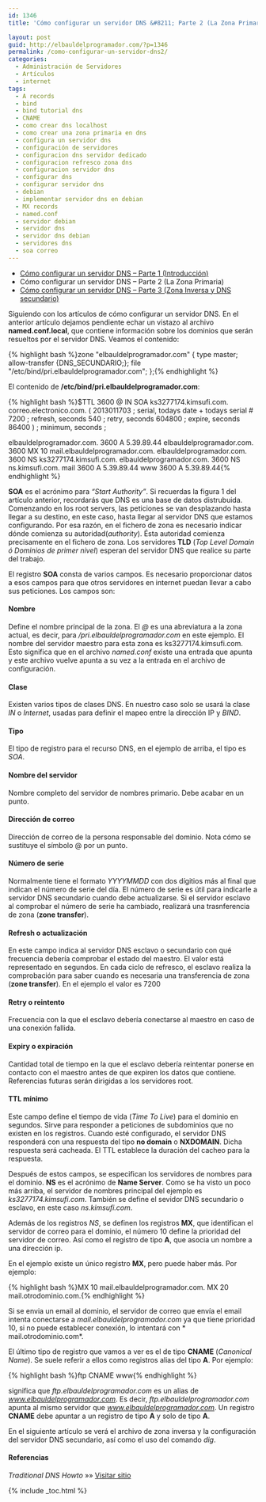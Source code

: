 ```yaml
---
id: 1346
title: 'Cómo configurar un servidor DNS &#8211; Parte 2 (La Zona Primaria)'

layout: post
guid: http://elbauldelprogramador.com/?p=1346
permalink: /como-configurar-un-servidor-dns2/
categories:
  - Administración de Servidores
  - Artículos
  - internet
tags:
  - A records
  - bind
  - bind tutorial dns
  - CNAME
  - como crear dns localhost
  - como crear una zona primaria en dns
  - configura un servidor dns
  - configuración de servidores
  - configuracion dns servidor dedicado
  - configuracion refresco zona dns
  - configuracion servidor dns
  - configurar dns
  - configurar servidor dns
  - debian
  - implementar servidor dns en debian
  - MX records
  - named.conf
  - servidor debian
  - servidor dns
  - servidor dns debian
  - servidores dns
  - soa correo
---
```

  * [Cómo configurar un servidor DNS &#8211; Parte 1 (Introducción)][1]
  * Cómo configurar un servidor DNS &#8211; Parte 2 (La Zona Primaria)
  * [Cómo configurar un servidor DNS &#8211; Parte 3 (Zona Inversa y DNS secundario)][2]

Siguiendo con los artículos de cómo configurar un servidor DNS. En el anterior artículo dejamos pendiente echar un vistazo al archivo **named.conf.local**, que contiene información sobre los dominios que serán resueltos por el servidor DNS. Veamos el contenido:

{% highlight bash %}zone "elbauldelprogramador.com" {
        type master;
        allow-transfer {DNS_SECUNDARIO;};
        file "/etc/bind/pri.elbauldelprogramador.com";
};{% endhighlight %}

El contenido de **/etc/bind/pri.elbauldelprogramador.com**:

{% highlight bash %}$TTL        3600
@       IN      SOA     ks3277174.kimsufi.com. correo.electronico.com. (
                        2013011703       ; serial, todays date + todays serial #
                        7200              ; refresh, seconds
                        540              ; retry, seconds
                        604800              ; expire, seconds
                        86400 )            ; minimum, seconds
;

elbauldelprogramador.com. 3600 A        5.39.89.44
elbauldelprogramador.com. 3600      MX    10   mail.elbauldelprogramador.com.
elbauldelprogramador.com. 3600      NS        ks3277174.kimsufi.com.
elbauldelprogramador.com. 3600      NS        ns.kimsufi.com.
mail 3600 A        5.39.89.44
www 3600 A        5.39.89.44{% endhighlight %}

**SOA** es el acrónimo para *“Start Authority”*. Si recuerdas la figura 1 del artículo anterior, recordarás que DNS es una base de datos distrubuida. Comenzando en los root servers, las peticiones se van desplazando hasta llegar a su destino, en este caso, hasta llegar al servidor DNS que estamos configurando. Por esa razón, en el fichero de zona es necesario indicar dónde comienza su autoridad(*authority*). Ésta autoridad comienza precisamente en el fichero de zona. Los servidores **TLD** (*Top Level Domain ó Dominios de primer nivel*) esperan del servidor DNS que realice su parte del trabajo.

El registro **SOA** consta de varios campos. Es necesario proporcionar datos a esos campos para que otros servidores en internet puedan llevar a cabo sus peticiones. Los campos son:  
  
<!--more-->

#### Nombre

Define el nombre principal de la zona. El *@* es una abreviatura a la zona actual, es decir, para */pri.elbauldelprogramador.com* en este ejemplo. El nombre del servidor maestro para esta zona es ks3277174.kimsufi.com. Esto significa que en el archivo *named.conf* existe una entrada que apunta y este archivo vuelve apunta a su vez a la entrada en el archivo de configuración.

#### Clase

Existen varios tipos de clases DNS. En nuestro caso solo se usará la clase *IN* o *Internet*, usadas para definir el mapeo entre la dirección IP y *BIND*.

#### Tipo

El tipo de registro para el recurso DNS, en el ejemplo de arriba, el tipo es *SOA*.

#### Nombre del servidor

Nombre completo del servidor de nombres primario. Debe acabar en un punto.

#### Dirección de correo

Dirección de correo de la persona responsable del dominio. Nota cómo se sustituye el símbolo @ por un punto.

#### Número de serie

Normalmente tiene el formato *YYYYMMDD* con dos dígitios más al final que indican el número de serie del día. El número de serie es útil para indicarle a servidor DNS secundario cuando debe actualizarse. Si el servidor esclavo al comprobar el número de serie ha cambiado, realizará una trasnferencia de zona (**zone transfer**).

#### Refresh o actualización

En este campo indica al servidor DNS esclavo o secundario con qué frecuencia debería comprobar el estado del maestro. El valor está representado en segundos. En cada ciclo de refresco, el esclavo realiza la comprobación para saber cuando es necesaria una transferencia de zona (**zone transfer**). En el ejemplo el valor es 7200

#### Retry o reintento

Frecuencia con la que el esclavo debería conectarse al maestro en caso de una conexión fallida.

#### Expiry o expiración

Cantidad total de tiempo en la que el esclavo debería reintentar ponerse en contacto con el maestro antes de que expiren los datos que contiene. Referencias futuras serán dirigidas a los servidores root.

#### TTL mínimo

Este campo define el tiempo de vida (*Time To Live*) para el dominio en segundos. Sirve para responder a peticiones de subdominios que no existen en los registros. Cuando esté configurado, el servidor DNS responderá con una respuesta del tipo **no domain** o **NXDOMAIN**. Dicha respuesta será cacheada. El TTL establece la duración del cacheo para la respuesta.

Después de estos campos, se especifican los servidores de nombres para el dominio. **NS** es el acrónimo de **Name Server**. Como se ha visto un poco más arriba, el servidor de nombres principal del ejemplo es *ks3277174.kimsufi.com*. También se define el sevidor DNS secundario o esclavo, en este caso *ns.kimsufi.com*.

Además de los registros *NS*, se definen los registros **MX**, que identifican el servidor de correo para el dominio, el número 10 define la prioridad del servidor de correo. Así como el registro de tipo **A**, que asocia un nombre a una dirección ip.

En el ejemplo existe un único registro **MX**, pero puede haber más. Por ejemplo:

{% highlight bash %}MX 10 mail.elbauldelprogramador.com.
MX 20 mail.otrodominio.com.{% endhighlight %}

Si se envia un email al dominio, el servidor de correo que envía el email intenta conectarse a *mail.elbauldelprogramador.com* ya que tiene prioridad 10, si no puede establecer conexión, lo intentará con * mail.otrodominio.com*.

El último tipo de registro que vamos a ver es el de tipo **CNAME** (*Canonical Name*). Se suele referir a ellos como registros alias del tipo **A**. Por ejemplo:

{% highlight bash %}ftp        CNAME www{% endhighlight %}

significa que *ftp.elbauldelprogramador.com* es un alias de *www.elbauldelprogramador.com*. Es decir, *ftp.elbauldelprogramador.com* apunta al mismo servidor que *www.elbauldelprogramador.com*. Un registro **CNAME** debe apuntar a un registro de tipo **A** y solo de tipo **A**.

En el siguiente artículo se verá el archivo de zona inversa y la configuración del servidor DNS secundario, así como el uso del comando *dig*.

#### Referencias

*Traditional DNS Howto* »» <a href="http://www.howtoforge.com/traditional_dns_howto" target="_blank">Visitar sitio</a> 



 [1]: /articulos/como-configurar-un-servidor-dns/ "Cómo configurar un servidor DNS – Parte 1 (Introducción)"
 [2]: /articulos/como-configurar-un-servidor-dns3/ "Cómo configurar un servidor DNS – Parte 3 (Zona Inversa y DNS secundario)"

{% include _toc.html %}
